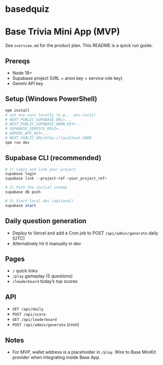 # basedquiz

# Base Trivia Mini App (MVP)

See `overview.md` for the product plan. This README is a quick run guide.

## Prereqs
- Node 18+
- Supabase project (URL + anon key + service role key)
- Gemini API key

## Setup (Windows PowerShell)
```powershell
npm install
# set env vars locally (e.g., .env.local)
# NEXT_PUBLIC_SUPABASE_URL=...
# NEXT_PUBLIC_SUPABASE_ANON_KEY=...
# SUPABASE_SERVICE_ROLE=...
# GEMINI_API_KEY=...
# NEXT_PUBLIC_URL=http://localhost:3000
npm run dev
```

## Supabase CLI (recommended)
```powershell
# 1) Login and link your project
supabase login
supabase link --project-ref <your_project_ref>

# 2) Push the initial schema
supabase db push

# 3) Start local dev (optional)
supabase start
```

## Daily question generation
- Deploy to Vercel and add a Cron job to POST `/api/admin/generate` daily (UTC)
- Alternatively hit it manually in dev

## Pages
- `/` quick links
- `/play` gameplay (5 questions)
- `/leaderboard` today’s top scores

## API
- `GET /api/daily`
- `POST /api/score`
- `GET /api/leaderboard`
- `POST /api/admin/generate` (cron)

## Notes
- For MVP, wallet address is a placeholder in `/play`. Wire to Base MiniKit provider when integrating inside Base App.
